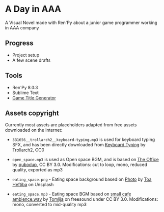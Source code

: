 # A Day in AAA

A Visual Novel made with Ren'Py about a junior game programmer working in AAA company

## Progress

* Project setup
* A few scene drafts

## Tools

* Ren'Py 8.0.3
* Sublime Text
* [Game Title Generator](https://letsmakeagame.net/game-title-generator/)

## Assets copyright

Currently most assets are placeholders adapted from free assets downloaded on the Internet:

* `331656__trollarch2__keyboard-typing.mp3` is used for keyboard typing SFX, and has been directly downloaded from [Keyboard Typing](https://freesound.org/people/Trollarch2/sounds/331656/) by [Trollarch2](https://freesound.org/people/Trollarch2/), CC0

* `open_space.mp3` is used as Open space BGM, and is based on [The Office](https://freesound.org/people/qubodup/sounds/211945/) by [qubodup](https://freesound.org/people/qubodup/), CC BY 3.0. Modifications: cut to loop, mono, reduced quality, exported as mp3

* `eating_space.png` - Eating space background based on [Photo](https://unsplash.com/photos/6bKpHAun4d8) by [Toa Heftiba](https://unsplash.com/search/photos/cafe) on Unsplash

* `eating_space.mp3` - Eating space BGM based on [small cafe ambience.wav](https://freesound.org/people/Tomlija/sounds/99632/) by [Tomlija](https://freesound.org/people/Tomlija/) on freesound under CC BY 3.0. Modifications: mono, converted to mid-quality mp3
